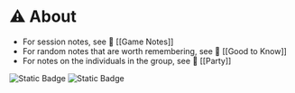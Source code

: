 # ⚠️ About
+ For session notes, see 📒 [[Game Notes]]
+ For random notes that are worth remembering, see 📖 [[Good to Know]]
+ For notes on the individuals in the group, see 👤 [[Party]]


![Static Badge](https://img.shields.io/badge/Obsidian-483699?style=for-the-badge&logo=Obsidian&labelColor=483699) ![Static Badge](https://img.shields.io/badge/dungeons_and_dragons-red?style=for-the-badge&logo=dungeonsanddragons&logoColor=red&label=Made%20in&labelColor=white)
